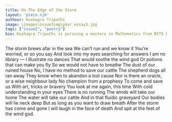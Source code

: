 ```yaml
---
title: On The Edge of the Storm
layout: 'piece.njk'
authour: Kushagra Tripathi
image: \images\issue3img\pkar_essay3.jpg
tags: ["issue2", "poetry"]
bio: Kushagra Tripathi is pursuing a masters in Mathematics from BITS Pilani, Goa Campus. He is a resident of Lucknow cafes and bookstores. Kushagra aspires to be a writer and someday hopes to write a series of crime fiction novels which end with Lucknow getting nuked. He loves reading fantasy and hates people who chew with their mouth open.
---
```


The storm brews afar in the sea
We can’t run and we know it
You’re worried, or so you say
And look into my eyes searching for answers
I am no library — I illustrate no dances
That would soothe the wind god
Or potions that can make you fly
So we would not have to breathe
The dust of our ruined house
No, I have no method to save our cattle
The shepherd dogs all ran away
They know when to abandon a lost cause
Nor is there an oracle, or a wise neighbour lady
No champion from a prophesy
To come and save us
With art, tricks or bravery
You look at me again, this time
With cold understanding in your eyes
There is no running
The winds will take our home
The water will take our cattle
And in that fluidic graveyard
Our bodies will lie neck deep
But as long as you want to draw breath
After the storm has come and gone
I will laugh in the face of death
And spit at the feet of the wind god.